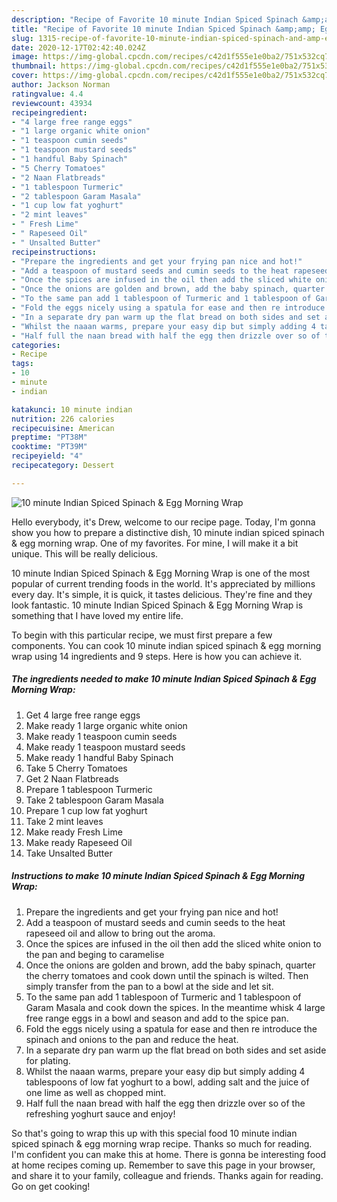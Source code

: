 ```yaml
---
description: "Recipe of Favorite 10 minute Indian Spiced Spinach &amp;amp; Egg Morning Wrap"
title: "Recipe of Favorite 10 minute Indian Spiced Spinach &amp;amp; Egg Morning Wrap"
slug: 1315-recipe-of-favorite-10-minute-indian-spiced-spinach-and-amp-egg-morning-wrap
date: 2020-12-17T02:42:40.024Z
image: https://img-global.cpcdn.com/recipes/c42d1f555e1e0ba2/751x532cq70/10-minute-indian-spiced-spinach-egg-morning-wrap-recipe-main-photo.jpg
thumbnail: https://img-global.cpcdn.com/recipes/c42d1f555e1e0ba2/751x532cq70/10-minute-indian-spiced-spinach-egg-morning-wrap-recipe-main-photo.jpg
cover: https://img-global.cpcdn.com/recipes/c42d1f555e1e0ba2/751x532cq70/10-minute-indian-spiced-spinach-egg-morning-wrap-recipe-main-photo.jpg
author: Jackson Norman
ratingvalue: 4.4
reviewcount: 43934
recipeingredient:
- "4 large free range eggs"
- "1 large organic white onion"
- "1 teaspoon cumin seeds"
- "1 teaspoon mustard seeds"
- "1 handful Baby Spinach"
- "5 Cherry Tomatoes"
- "2 Naan Flatbreads"
- "1 tablespoon Turmeric"
- "2 tablespoon Garam Masala"
- "1 cup low fat yoghurt"
- "2 mint leaves"
- " Fresh Lime"
- " Rapeseed Oil"
- " Unsalted Butter"
recipeinstructions:
- "Prepare the ingredients and get your frying pan nice and hot!"
- "Add a teaspoon of mustard seeds and cumin seeds to the heat rapeseed oil and allow to bring out the aroma."
- "Once the spices are infused in the oil then add the sliced white onion to the pan and beging to caramelise"
- "Once the onions are golden and brown, add the baby spinach, quarter the cherry tomatoes and cook down until the spinach is wilted. Then simply transfer from the pan to a bowl at the side and let sit."
- "To the same pan add 1 tablespoon of Turmeric and 1 tablespoon of Garam Masala and cook down the spices. In the meantime whisk 4 large free range eggs in a bowl and season and add to the spice pan."
- "Fold the eggs nicely using a spatula for ease and then re introduce the spinach and onions to the pan and reduce the heat."
- "In a separate dry pan warm up the flat bread on both sides and set aside for plating."
- "Whilst the naaan warms, prepare your easy dip but simply adding 4 tablespoons of low fat yoghurt to a bowl, adding salt and the juice of one lime as well as chopped mint."
- "Half full the naan bread with half the egg then drizzle over so of the refreshing yoghurt sauce and enjoy!"
categories:
- Recipe
tags:
- 10
- minute
- indian

katakunci: 10 minute indian 
nutrition: 226 calories
recipecuisine: American
preptime: "PT38M"
cooktime: "PT39M"
recipeyield: "4"
recipecategory: Dessert

---
```



![10 minute Indian Spiced Spinach &amp; Egg Morning Wrap](https://img-global.cpcdn.com/recipes/c42d1f555e1e0ba2/751x532cq70/10-minute-indian-spiced-spinach-egg-morning-wrap-recipe-main-photo.jpg)

Hello everybody, it's Drew, welcome to our recipe page. Today, I'm gonna show you how to prepare a distinctive dish, 10 minute indian spiced spinach &amp; egg morning wrap. One of my favorites. For mine, I will make it a bit unique. This will be really delicious.

10 minute Indian Spiced Spinach &amp; Egg Morning Wrap is one of the most popular of current trending foods in the world. It's appreciated by millions every day. It's simple, it is quick, it tastes delicious. They're fine and they look fantastic. 10 minute Indian Spiced Spinach &amp; Egg Morning Wrap is something that I have loved my entire life.




To begin with this particular recipe, we must first prepare a few components. You can cook 10 minute indian spiced spinach &amp; egg morning wrap using 14 ingredients and 9 steps. Here is how you can achieve it.

<!--inarticleads1-->

##### The ingredients needed to make 10 minute Indian Spiced Spinach &amp; Egg Morning Wrap:

1. Get 4 large free range eggs
1. Make ready 1 large organic white onion
1. Make ready 1 teaspoon cumin seeds
1. Make ready 1 teaspoon mustard seeds
1. Make ready 1 handful Baby Spinach
1. Take 5 Cherry Tomatoes
1. Get 2 Naan Flatbreads
1. Prepare 1 tablespoon Turmeric
1. Take 2 tablespoon Garam Masala
1. Prepare 1 cup low fat yoghurt
1. Take 2 mint leaves
1. Make ready  Fresh Lime
1. Make ready  Rapeseed Oil
1. Take  Unsalted Butter




<!--inarticleads2-->

##### Instructions to make 10 minute Indian Spiced Spinach &amp; Egg Morning Wrap:

1. Prepare the ingredients and get your frying pan nice and hot!
1. Add a teaspoon of mustard seeds and cumin seeds to the heat rapeseed oil and allow to bring out the aroma.
1. Once the spices are infused in the oil then add the sliced white onion to the pan and beging to caramelise
1. Once the onions are golden and brown, add the baby spinach, quarter the cherry tomatoes and cook down until the spinach is wilted. Then simply transfer from the pan to a bowl at the side and let sit.
1. To the same pan add 1 tablespoon of Turmeric and 1 tablespoon of Garam Masala and cook down the spices. In the meantime whisk 4 large free range eggs in a bowl and season and add to the spice pan.
1. Fold the eggs nicely using a spatula for ease and then re introduce the spinach and onions to the pan and reduce the heat.
1. In a separate dry pan warm up the flat bread on both sides and set aside for plating.
1. Whilst the naaan warms, prepare your easy dip but simply adding 4 tablespoons of low fat yoghurt to a bowl, adding salt and the juice of one lime as well as chopped mint.
1. Half full the naan bread with half the egg then drizzle over so of the refreshing yoghurt sauce and enjoy!




So that's going to wrap this up with this special food 10 minute indian spiced spinach &amp; egg morning wrap recipe. Thanks so much for reading. I'm confident you can make this at home. There is gonna be interesting food at home recipes coming up. Remember to save this page in your browser, and share it to your family, colleague and friends. Thanks again for reading. Go on get cooking!
